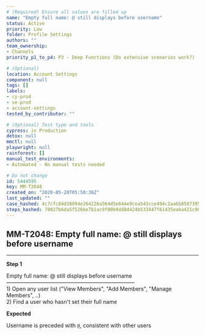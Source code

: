 ```yaml
---
# (Required) Ensure all values are filled up
name: "Empty full name: @ still displays before username"
status: Active
priority: Low
folder: Profile Settings
authors: ""
team_ownership:
- Channels
priority_p1_to_p4: P3 - Deep Functions (Do extensive scenarios work?)

# (Optional)
location: Account Settings
component: null
tags: []
labels:
- cy-prod
- se-prod
- account-settings
tested_by_contributor: ""

# (Optional) Test type and tools
cypress: in Production
detox: null
mmctl: null
playwright: null
rainforest: []
manual_test_environments:
- Automated - No manual tests needed

# Do not change
id: 5444595
key: MM-T2048
created_on: "2020-05-20T05:50:36Z"
last_updated: ""
case_hashed: 4c7cfc84d38094e264226a564d5e644e9cea543cce494c1aa6b8507395f24a48c3838627952ba522f727edc1f336bafc
steps_hashed: 70027b6da5f526be7b1ac9f00b9dd8d424b533447f61435eaba421c98549fa32f19c34c48e2f4463e049052f7eec62b0
---
```


<!-- (Auto-generated) Based on frontmatter's "key" and "name" -->

## MM-T2048: Empty full name: @ still displays before username

---

**Step 1**

Empty full name: @ still displays before username\
————————————————————————\
1\) Open any user list ("View Members", "Add Members", "Manage Members", ..)\
2\) Find a user who hasn't set their full name

**Expected**

Username is preceded with `@`, consistent with other users
